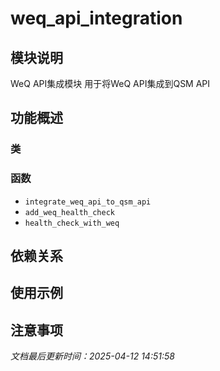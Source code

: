 # weq_api_integration

## 模块说明
WeQ API集成模块
用于将WeQ API集成到QSM API

## 功能概述

### 类


### 函数

- `integrate_weq_api_to_qsm_api`
- `add_weq_health_check`
- `health_check_with_weq`

## 依赖关系

## 使用示例

## 注意事项

*文档最后更新时间：2025-04-12 14:51:58*